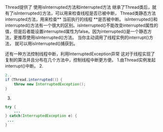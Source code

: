 Thread提供了
使用isInterrupted方法和interrupted方法
继承了Thread类后，就有了isInterrupted()方法，可以用来检查线程是否已被中断，
Thread类静态方法interrupted方法，用来检查** 当前执行的线程 **是否被中断。
isInterrupted()和interrupted()方法有一个很大的区别。isInterrupted()不能改变interrupted属性的值，但是后者能设置interrupted属性为false。因为interrupted()是一个静态方法，更推荐使用isInterrupted()方法。
当你主动调用了线程实例的interrupt()方法， 就可以用isInterrupted()捕获到。

还有一种方法控制线程中断，利用InterruptedException异常
这对于线程实现了复制的算法并且分布在几个方法中，控制线程中断更方便。
1.由Thread实例发起interrupt()中断。
2.
```java
2..
if（Thread.interrupted()）{
    throw new InterruptedException();
}
```
3.
```java
try {
    ...
} catch(InterruptedException e) {
 ...
}
```

